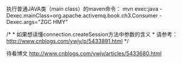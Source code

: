 执行普通JAVA类（main class）的maven命令：
mvn exec:java  -Dexec.mainClass=org.apache.activemq.book.ch3.Consumer
-Dexec.args="ZGC HMY"

/*
         * 如果想读懂connection.createSession方法中参数的含义
         * 请参考：http://www.cnblogs.com/ywjy/p/5433891.html
         */

待看博文
http://www.cnblogs.com/ywjy/articles/5433680.html